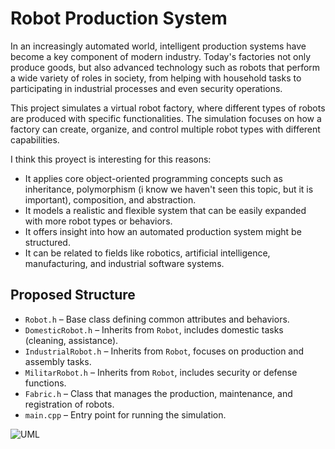 # Robot Production System

In an increasingly automated world, intelligent production systems have become a key component of modern industry. Today's factories not only produce goods, but also advanced technology such as robots that perform a wide variety of roles in society, from helping with household tasks to participating in industrial processes and even security operations.

This project simulates a virtual robot factory, where different types of robots are produced with specific functionalities. The simulation focuses on how a factory can create, organize, and control multiple robot types with different capabilities.

I think this proyect is interesting for this reasons:

- It applies core object-oriented programming concepts such as inheritance, polymorphism (i know we haven't seen this topic, but it is important), composition, and abstraction.
- It models a realistic and flexible system that can be easily expanded with more robot types or behaviors.
- It offers insight into how an automated production system might be structured.
- It can be related to fields like robotics, artificial intelligence, manufacturing, and industrial software systems.

## Proposed Structure

- `Robot.h` – Base class defining common attributes and behaviors.
- `DomesticRobot.h` – Inherits from `Robot`, includes domestic tasks (cleaning, assistance).
- `IndustrialRobot.h` – Inherits from `Robot`, focuses on production and assembly tasks.
- `MilitarRobot.h` – Inherits from `Robot`, includes security or defense functions.
- `Fabric.h` – Class that manages the production, maintenance, and registration of robots.
- `main.cpp` – Entry point for running the simulation.


![UML](https://github.com/user-attachments/assets/5bc4ce4f-5218-46f6-b609-c4f5ec83b158)

